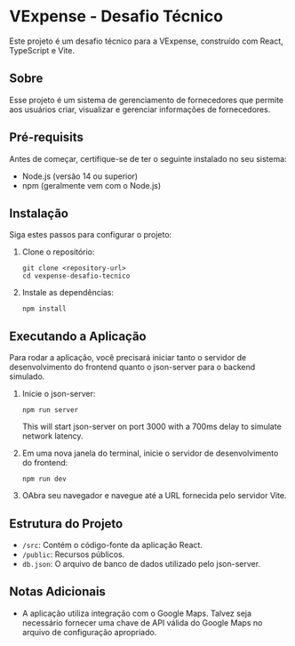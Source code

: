 # VExpense - Desafio Técnico

Este projeto é um desafio técnico para a VExpense, construído com React, TypeScript e Vite.


## Sobre

Esse projeto é um sistema de gerenciamento de fornecedores que permite aos usuários criar, visualizar e gerenciar informações de fornecedores. 

## Pré-requisits

Antes de começar, certifique-se de ter o seguinte instalado no seu sistema:

- Node.js (versão 14 ou superior)
- npm (geralmente vem com o Node.js)

## Instalação

Siga estes passos para configurar o projeto:

1. Clone o repositório:
   ```
   git clone <repository-url>
   cd vexpense-desafio-tecnico
   ```

2. Instale as dependências:
   ```
   npm install
   ```

## Executando a Aplicação

Para rodar a aplicação, você precisará iniciar tanto o servidor de desenvolvimento do frontend quanto o json-server para o backend simulado.

1. Inicie o json-server:
   ```
   npm run server
   ```
   This will start json-server on port 3000 with a 700ms delay to simulate network latency.

2. Em uma nova janela do terminal, inicie o servidor de desenvolvimento do frontend:
   ```
   npm run dev
   ```
3. OAbra seu navegador e navegue até a URL fornecida pelo servidor Vite.


## Estrutura do Projeto

- `/src`: Contém o código-fonte da aplicação React.
- `/public`: Recursos públicos.
- `db.json`: O arquivo de banco de dados utilizado pelo json-server.


## Notas Adicionais

- A aplicação utiliza integração com o Google Maps. Talvez seja necessário fornecer uma chave de API válida do Google Maps no arquivo de configuração apropriado.
